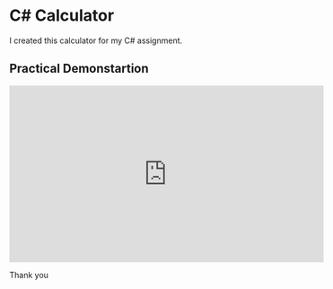 # C# Calculator

I created this calculator for my C# assignment.                                                                                                                

## Practical Demonstartion 

<iframe width="560" height="315" src="https://www.youtube.com/embed/XGI0SLjm89k?si=i3NxkOGXHA20alhD" title="YouTube video player" frameborder="0" allow="accelerometer; autoplay; clipboard-write; encrypted-media; gyroscope; picture-in-picture; web-share" referrerpolicy="strict-origin-when-cross-origin" allowfullscreen></iframe>


Thank you
